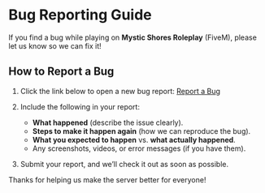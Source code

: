 # Bug Reporting Guide

If you find a bug while playing on **Mystic Shores Roleplay** (FiveM), please let us know so we can fix it!

## How to Report a Bug

1. Click the link below to open a new bug report:
   [Report a Bug](https://github.com/Mzanzi-Shores-RP/Mystic-Shores-Roleplay/issues/new)

2. Include the following in your report:
   - **What happened** (describe the issue clearly).
   - **Steps to make it happen again** (how we can reproduce the bug).
   - **What you expected to happen** vs. **what actually happened**.
   - Any screenshots, videos, or error messages (if you have them).

3. Submit your report, and we’ll check it out as soon as possible.

Thanks for helping us make the server better for everyone!
